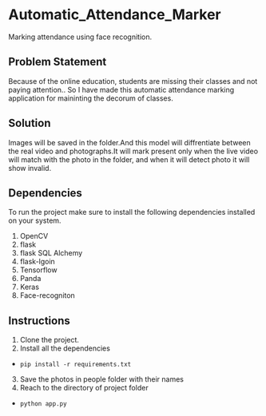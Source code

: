 # Automatic_Attendance_Marker
Marking attendance using face recognition.


## Problem Statement

Because of the online education, students are missing their classes and not paying attention.. So I have made this automatic attendance marking application for maininting the decorum of classes.

## Solution
Images will be saved in the folder.And this model will diffrentiate between the real video and photographs.It will mark present only when the live video  will match with the photo in the folder, and when it will detect photo it will show invalid.

## Dependencies
To run the project make sure to install the following dependencies installed on your system.

1. OpenCV
2. flask
3. flask SQL Alchemy
4. flask-lgoin
5. Tensorflow
6. Panda
7. Keras
8. Face-recogniton

## Instructions
1. Clone the project.
2. Install all the dependencies
* `pip install -r requirements.txt`
3. Save the photos in people folder with their names
4. Reach to the directory of project folder
* `python app.py`
